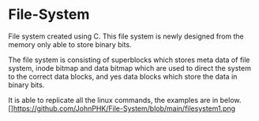 # File-System
File system created using C. This file system is newly designed from the memory only able to store binary bits. 

The file system is consisting of superblocks which stores meta data of file system, inode bitmap and data bitmap which are used to direct the system to the correct data blocks, and yes data blocks which store the data in binary bits.

It is able to replicate all the linux commands, the examples are in below.
[]https://github.com/JohnPHK/File-System/blob/main/filesystem1.png
